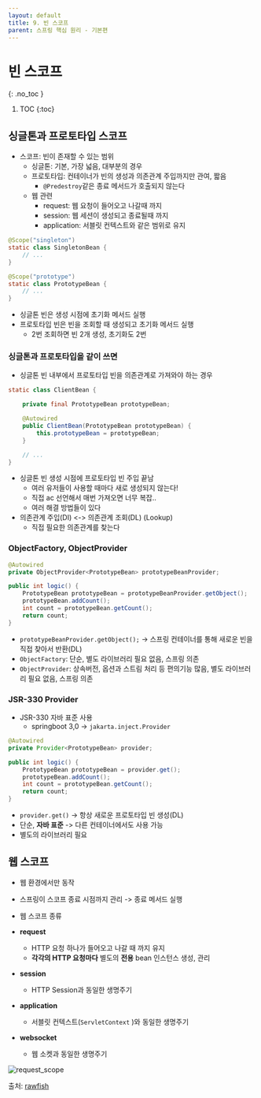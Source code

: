 ```yaml
---
layout: default
title: 9. 빈 스코프
parent: 스프링 핵심 원리 - 기본편
---
```


# 빈 스코프
{: .no_toc }

1. TOC
{:toc}

## 싱글톤과 프로토타입 스코프

- 스코프: 빈이 존재할 수 있는 범위
  - 싱글톤: 기본, 가장 넓음, 대부분의 경우
  - 프로토타입: 컨테이너가 빈의 생성과 의존관계 주입까지만 관여, 짧음
    - `@Predestroy`같은 종료 메서드가 호출되지 않는다
  - 웹 관련
    - request: 웹 요청이 들어오고 나갈때 까지
    - session: 웹 세션이 생성되고 종료될때 까지
    - application: 서블릿 컨텍스트와 같은 범위로 유지

```java
@Scope("singleton")
static class SingletonBean {
    // ...
}

@Scope("prototype")
static class PrototypeBean {
    // ...
}
```

- 싱글톤 빈은 생성 시점에 초기화 메서드 실행
- 프로토타입 빈은 빈을 조회할 때 생성되고 초기화 메서드 실행
  - 2번 조회하면 빈 2개 생성, 초기화도 2번

### 싱글톤과 프로토타입을 같이 쓰면

- 싱글톤 빈 내부에서 프로토타입 빈을 의존관계로 가져와야 하는 경우

```java
static class ClientBean {

    private final PrototypeBean prototypeBean;

    @Autowired
    public ClientBean(PrototypeBean prototypeBean) {
        this.prototypeBean = prototypeBean;
    }

    // ...
}
```

- 싱글톤 빈 생성 시점에 프로토타입 빈 주입 끝남
  - 여러 유저들이 사용할 때마다 새로 생성되지 않는다!
  - 직접 ac 선언해서 매번 가져오면 너무 복잡..
  - 여러 해결 방법들이 있다
- 의존관계 주입(DI) <-> 의존관계 조회(DL) (Lookup)
  - 직접 필요한 의존관계를 찾는다

### ObjectFactory, ObjectProvider

```java
@Autowired
private ObjectProvider<PrototypeBean> prototypeBeanProvider;

public int logic() {
    PrototypeBean prototypeBean = prototypeBeanProvider.getObject();
    prototypeBean.addCount();
    int count = prototypeBean.getCount();
    return count;
}
```

- `prototypeBeanProvider.getObject();` -> 스프링 컨테이너를 통해 새로운 빈을 직접 찾아서 반환(DL)
- `ObjectFactory`: 단순, 별도 라이브러리 필요 없음, 스프링 의존
- `ObjectProvider`: 상속버전, 옵션과 스트림 처리 등 편의기능 많음, 별도 라이브러리 필요 없음, 스프링 의존

### JSR-330 Provider

- JSR-330 자바 표준 사용
  - springboot 3,0 -> `jakarta.inject.Provider`

```java
@Autowired
private Provider<PrototypeBean> provider;

public int logic() {
    PrototypeBean prototypeBean = provider.get();
    prototypeBean.addCount();
    int count = prototypeBean.getCount();
    return count;
}
```

- `provider.get()` -> 항상 새로운 프로토타입 빈 생성(DL)
- 단순, **자바 표준** -> 다른 컨테이너에서도 사용 가능
- 별도의 라이브러리 필요

## 웹 스코프

- 웹 환경에서만 동작
- 스프링이 스코프 종료 시점까지 관리 -> 종료 메서드 실행

- 웹 스코프 종류
- **request**
  - HTTP 요청 하나가 들어오고 나갈 때 까지 유지
  - **각각의 HTTP 요청마다** 별도의 **전용** bean 인스턴스 생성, 관리
- **session**
  - HTTP Session과 동일한 생명주기
- **application**
  - 서블릿 컨텍스트(`ServletContext` )와 동일한 생명주기
- **websocket**
  - 웹 소켓과 동일한 생명주기


![request_scope](https://velog.velcdn.com/images/rg970604/post/b62b0aa8-f321-43ea-a413-9ae5c3949f95/image.png)


출처: [rawfish](https://velog.io/@rg970604/spring%EA%B8%B0%EB%B3%B8-9.-%EB%B9%88-%EC%8A%A4%EC%BD%94%ED%94%84-%EC%9B%B9-%EC%8A%A4%EC%BD%94%ED%94%84-request-%EC%8A%A4%EC%BD%94%ED%94%84-provider-%ED%94%84%EB%A1%9D%EC%8B%9C)